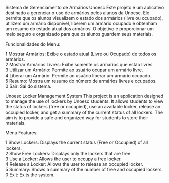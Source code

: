Sistema de Gerenciamento de Armários Unoesc
Este projeto é um aplicativo destinado a gerenciar o uso de armários pelos alunos da Unoesc. Ele permite que os alunos visualizem o estado dos armários (livre ou ocupado), utilizem um armário disponível, liberem um armário ocupado e obtenham um resumo do estado atual dos armários. O objetivo é proporcionar um meio seguro e organizado para que os alunos guardem seus materiais.

Funcionalidades do Menu:

1 Mostrar Armários: Exibe o estado atual (Livre ou Ocupado) de todos os armários. </br>
2 Mostrar Armários Livres: Exibe somente os armários que estão livres. </br>
3 Utilizar um Armário: Permite ao usuário ocupar um armário livre. </br>
4 Liberar um Armário: Permite ao usuário liberar um armário ocupado. </br>
5 Resumo: Mostra um resumo do número de armários livres e ocupados. </br>
0 Sair: Sai do sistema. </br>

Unoesc Locker Management System
This project is an application designed to manage the use of lockers by Unoesc students. It allows students to view the status of lockers (free or occupied), use an available locker, release an occupied locker, and get a summary of the current status of all lockers. The aim is to provide a safe and organized way for students to store their materials.

Menu Features:

1 Show Lockers: Displays the current status (Free or Occupied) of all lockers. </br>
2 Show Free Lockers: Displays only the lockers that are free. </br>
3 Use a Locker: Allows the user to occupy a free locker. </br>
4 Release a Locker: Allows the user to release an occupied locker. </br>
5 Summary: Shows a summary of the number of free and occupied lockers. </br>
0 Exit: Exits the system. </br>
